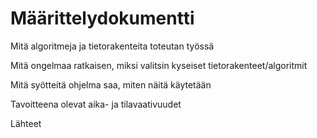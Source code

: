 # Määrittelydokumentti

Mitä algoritmeja ja tietorakenteita toteutan työssä

Mitä ongelmaa ratkaisen, miksi valitsin kyseiset tietorakenteet/algoritmit

Mitä syötteitä ohjelma saa, miten näitä käytetään

Tavoitteena olevat aika- ja tilavaativuudet

Lähteet
